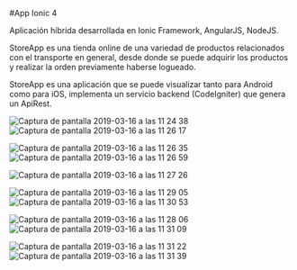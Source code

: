 #App Ionic 4

Aplicación híbrida desarrollada en Ionic Framework, AngularJS, NodeJS.


StoreApp es una tienda online de una variedad de productos relacionados con el transporte en general, desde donde se puede adquirir los productos y realizar la orden previamente haberse logueado.

 
StoreApp es una aplicación que se puede visualizar tanto para Android como para iOS, implementa un servicio backend (CodeIgniter) que genera un ApiRest.

![Captura de pantalla 2019-03-16 a las 11 24 38](https://user-images.githubusercontent.com/10947013/54477287-dc079980-4806-11e9-8a69-26dcc77d4327.png)![Captura de pantalla 2019-03-16 a las 11 26 17](https://user-images.githubusercontent.com/10947013/54477347-25f07f80-4807-11e9-9afb-d5939475d59a.png)

![Captura de pantalla 2019-03-16 a las 11 26 35](https://user-images.githubusercontent.com/10947013/54477368-57694b00-4807-11e9-85f5-d7f1c98e8739.png)![Captura de pantalla 2019-03-16 a las 11 26 59](https://user-images.githubusercontent.com/10947013/54477395-add68980-4807-11e9-8da2-e26ba268dc3e.png)

![Captura de pantalla 2019-03-16 a las 11 27 26](https://user-images.githubusercontent.com/10947013/54477910-e88ef080-480c-11e9-9aa6-54e878b0337a.png)

![Captura de pantalla 2019-03-16 a las 11 29 05](https://user-images.githubusercontent.com/10947013/54477948-48859700-480d-11e9-96c5-2ac14a856f7b.png)![Captura de pantalla 2019-03-16 a las 11 30 53](https://user-images.githubusercontent.com/10947013/54477978-8da9c900-480d-11e9-804a-39c77d472fd7.png)

![Captura de pantalla 2019-03-16 a las 11 28 06](https://user-images.githubusercontent.com/10947013/54477988-ab772e00-480d-11e9-8268-2ed9c53f8225.png)![Captura de pantalla 2019-03-16 a las 11 31 09](https://user-images.githubusercontent.com/10947013/54478001-c8abfc80-480d-11e9-971c-fa387e5a3a44.png)

![Captura de pantalla 2019-03-16 a las 11 31 22](https://user-images.githubusercontent.com/10947013/54478005-e24d4400-480d-11e9-9009-5969d30b85ae.png)![Captura de pantalla 2019-03-16 a las 11 31 39](https://user-images.githubusercontent.com/10947013/54478011-fa24c800-480d-11e9-9736-520ccb93d678.png)






 
